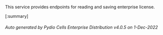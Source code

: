 






This service provides endpoints for reading and saving enterprise license.

[:summary]

###### Auto generated by Pydio Cells Enterprise Distribution v4.0.5 on 1-Dec-2022
